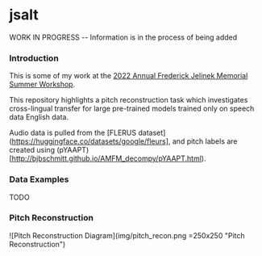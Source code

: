 # jsalt

WORK IN PROGRESS -- Information is in the process of being added

### Introduction

This is some of my work at the [2022 Annual Frederick Jelinek Memorial Summer Workshop](https://www.clsp.jhu.edu/2022-eighth-frederick-jelinek-memorial-summer-workshop/).

This repository highlights a pitch reconstruction task which investigates cross-lingual transfer for large pre-trained models trained only on speech data English data.

Audio data is pulled from the [FLERUS dataset](https://huggingface.co/datasets/google/fleurs], and pitch labels are created using (pYAAPT)[http://bjbschmitt.github.io/AMFM_decompy/pYAAPT.html).

### Data Examples

TODO

### Pitch Reconstruction

![Pitch Reconstruction Diagram](img/pitch_recon.png =250x250 "Pitch Reconstruction")
